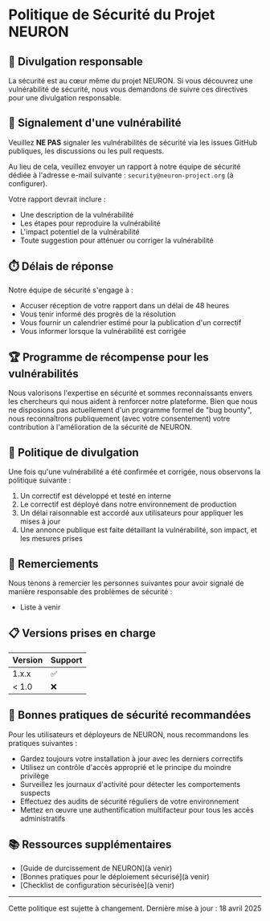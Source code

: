 # Politique de Sécurité du Projet NEURON

## 🔐 Divulgation responsable

La sécurité est au cœur même du projet NEURON. Si vous découvrez une vulnérabilité de sécurité, nous vous demandons de suivre ces directives pour une divulgation responsable.

## 📝 Signalement d'une vulnérabilité

Veuillez **NE PAS** signaler les vulnérabilités de sécurité via les issues GitHub publiques, les discussions ou les pull requests.

Au lieu de cela, veuillez envoyer un rapport à notre équipe de sécurité dédiée à l'adresse e-mail suivante : `security@neuron-project.org` (à configurer).

Votre rapport devrait inclure :

- Une description de la vulnérabilité
- Les étapes pour reproduire la vulnérabilité
- L'impact potentiel de la vulnérabilité
- Toute suggestion pour atténuer ou corriger la vulnérabilité

## ⏱️ Délais de réponse

Notre équipe de sécurité s'engage à :

- Accuser réception de votre rapport dans un délai de 48 heures
- Vous tenir informé des progrès de la résolution
- Vous fournir un calendrier estimé pour la publication d'un correctif
- Vous informer lorsque la vulnérabilité est corrigée

## 🏆 Programme de récompense pour les vulnérabilités

Nous valorisons l'expertise en sécurité et sommes reconnaissants envers les chercheurs qui nous aident à renforcer notre plateforme. Bien que nous ne disposions pas actuellement d'un programme formel de "bug bounty", nous reconnaîtrons publiquement (avec votre consentement) votre contribution à l'amélioration de la sécurité de NEURON.

## 📜 Politique de divulgation

Une fois qu'une vulnérabilité a été confirmée et corrigée, nous observons la politique suivante :

1. Un correctif est développé et testé en interne
2. Le correctif est déployé dans notre environnement de production
3. Un délai raisonnable est accordé aux utilisateurs pour appliquer les mises à jour
4. Une annonce publique est faite détaillant la vulnérabilité, son impact, et les mesures prises

## 👏 Remerciements

Nous tenons à remercier les personnes suivantes pour avoir signalé de manière responsable des problèmes de sécurité :

- Liste à venir

## 📋 Versions prises en charge

| Version | Support            |
| ------- | ------------------ |
| 1.x.x   | ✅                 |
| < 1.0   | ❌                 |

## 🔧 Bonnes pratiques de sécurité recommandées

Pour les utilisateurs et déployeurs de NEURON, nous recommandons les pratiques suivantes :

- Gardez toujours votre installation à jour avec les derniers correctifs
- Utilisez un contrôle d'accès approprié et le principe du moindre privilège
- Surveillez les journaux d'activité pour détecter les comportements suspects
- Effectuez des audits de sécurité réguliers de votre environnement
- Mettez en œuvre une authentification multifacteur pour tous les accès administratifs

## 📚 Ressources supplémentaires

- [Guide de durcissement de NEURON](à venir)
- [Bonnes pratiques pour le déploiement sécurisé](à venir)
- [Checklist de configuration sécurisée](à venir)

---

Cette politique est sujette à changement. Dernière mise à jour : 18 avril 2025
